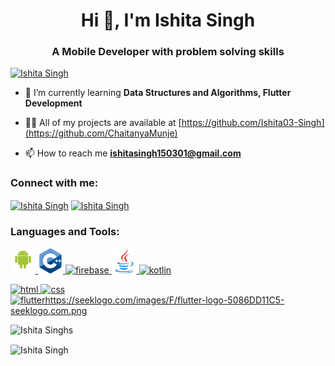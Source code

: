 <h1 align="center">Hi 👋, I'm Ishita Singh</h1>
<h3 align="center">A Mobile Developer with problem solving skills</h3>


<p align="left"> <a href="https://github.com/ryo-ma/github-profile-trophy"><img src="https://github-profile-trophy.vercel.app/?username=Ishita03-Singh" alt="Ishita Singh" /></a> </p>

- 🌱 I’m currently learning **Data Structures and Algorithms, Flutter Development**

- 👨‍💻 All of my projects are available at [https://github.com/Ishita03-Singh](https://github.com/ChaitanyaMunje)

- 📫 How to reach me **ishitasingh150301@gmail.com**

<h3 align="left">Connect with me:</h3>
<p align="left">
<a href="https://www.linkedin.com/in/ishita-singh-creater/" target="blank"><img align="center" src="https://encrypted-tbn0.gstatic.com/images?q=tbn:ANd9GcRVmJ3GQvWxZ2iRbaHJ7a5-WrnnywrVf7sWMbcFx5eTvQ&s" alt="Ishita Singh" height="24" width="24" /></a>
<a href="https://auth.geeksforgeeks.org/user/15ishita03/profile" target="blank"><img align="center" src="https://media.geeksforgeeks.org/wp-content/cdn-uploads/gfg_200X200.png" alt="Ishita Singh" height="24" width="24" /></a>
</p>

<h3 align="left">Languages and Tools:</h3>
<p align="left"> <a href="https://developer.android.com" target="_blank"> <img src="https://raw.githubusercontent.com/devicons/devicon/master/icons/android/android-original-wordmark.svg" alt="android" width="40" height="40"/> </a> <a href="https://www.w3schools.com/cpp/" target="_blank"> 
         <img src="https://raw.githubusercontent.com/devicons/devicon/master/icons/cplusplus/cplusplus-original.svg" alt="cplusplus" width="40" height="40"/> </a>  <a href="https://firebase.google.com/" target="_blank"> <img src="https://www.vectorlogo.zone/logos/firebase/firebase-icon.svg" alt="firebase" width="40" height="40"/> </a> <a href="https://www.java.com" target="_blank"> <img src="https://raw.githubusercontent.com/devicons/devicon/master/icons/java/java-original.svg" alt="java" width="40" height="40"/> </a> <a href="https://kotlinlang.org" target="_blank"> <img src="https://www.vectorlogo.zone/logos/kotlinlang/kotlinlang-icon.svg" alt="kotlin" width="40" height="40"/> </a>  
 
  <a href="" target="_blank"> <img src="https://www.svgrepo.com/show/197982/html.svg" alt="html" width="40" height="40"/> </a>
    <a href="" target="_blank"> <img src="https://www.svgrepo.com/show/303263/css3-logo.svg" alt="css" width="40" height="40"/> </a>
           <a href="" target="_blank"> <img src="" alt="flutterhttps://seeklogo.com/images/F/flutter-logo-5086DD11C5-seeklogo.com.png" width="40" height="40"/> </a>
         </p>

<p><img align="left" src="https://github-readme-stats.vercel.app/api/top-langs?username=Ishita03-Singh&show_icons=true&locale=en&layout=compact" alt="Ishita Singh" /></p>
s
<p><img align="center" src="https://github-readme-stats.vercel.app/api?username=Ishita03-Singh&show_icons=true&locale=en" alt="Ishita Singh" /></p>




